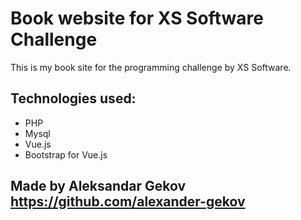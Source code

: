 # Book website for XS Software Challenge

This is my book site for the programming challenge by XS Software.

## Technologies used:
* PHP
* Mysql
* Vue.js 
* Bootstrap for Vue.js

## Made by Aleksandar Gekov https://github.com/alexander-gekov
